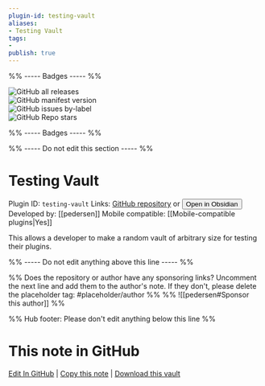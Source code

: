 ```yaml
---
plugin-id: testing-vault
aliases:
- Testing Vault
tags: 
- 
publish: true
---
```


%% ----- Badges ----- %%

![GitHub all releases](https://img.shields.io/github/downloads/pedersen/obsidian-testing-vault/total?color=573E7A&logo=github&style=for-the-badge)   
![GitHub manifest version](https://img.shields.io/github/manifest-json/v/pedersen/obsidian-testing-vault?color=573E7A&logo=github&style=for-the-badge)   
![GitHub issues by-label](https://img.shields.io/github/issues/pedersen/obsidian-testing-vault/help%20wanted?color=573E7A&logo=github&style=for-the-badge)   
![GitHub Repo stars](https://img.shields.io/github/stars/pedersen/obsidian-testing-vault?color=573E7A&logo=github&style=for-the-badge)

%% ----- Badges ----- %%

%% ----- Do not edit this section ----- %%

# Testing Vault

Plugin ID: `testing-vault`
Links: [GitHub repository](https://github.com/pedersen/obsidian-testing-vault) or [<button id=HH>Open in Obsidian</button>](obsidian://show-plugin?id=testing-vault)
Developed by: [[pedersen]]
Mobile compatible: [[Mobile-compatible plugins|Yes]]

This allows a developer to make a random vault of arbitrary size for testing their plugins.

%% ----- Do not edit anything above this line ----- %% 

%% Does the repository or author have any sponsoring links? Uncomment the next line and add them to the author's note. If they don't, please delete the placeholder tag: #placeholder/author %%
%% ![[pedersen#Sponsor this author]] %%

%% Hub footer: Please don't edit anything below this line %%

# This note in GitHub

<span class="git-footer">[Edit In GitHub](https://github.dev/obsidian-community/obsidian-hub/blob/main/02%20-%20Community%20Expansions/02.05%20All%20Community%20Expansions/Plugins/testing-vault.md "git-hub-edit-note") | [Copy this note](https://raw.githubusercontent.com/obsidian-community/obsidian-hub/main/02%20-%20Community%20Expansions/02.05%20All%20Community%20Expansions/Plugins/testing-vault.md "git-hub-copy-note") | [Download this vault](https://github.com/obsidian-community/obsidian-hub/archive/refs/heads/main.zip "git-hub-download-vault") </span>
